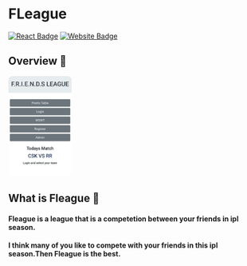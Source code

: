 # FLeague 
[![React Badge](http://img.shields.io/badge/Made%20With-React-blue?style=for-the-badge&logo=react)](https://reactjs.org/)
[![Website Badge](https://img.shields.io/badge/Visit-Now-green?style=for-the-badge&logo=vercel)]()

## Overview 👀
<p>
<img src="src/Overview.jpeg" height="200px" style="border-radius:8px">
</p>

## What is Fleague 🤔

#### Fleague is a league that is a competetion between your friends in ipl season.

#### I think many of you like to compete with your friends in this ipl season.Then Fleague is the best.
